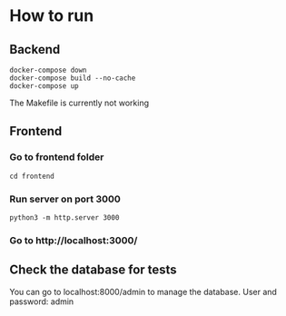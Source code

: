 # How to run

## Backend


```
docker-compose down
docker-compose build --no-cache
docker-compose up
```

The Makefile is currently not working


## Frontend

### Go to frontend folder

```
cd frontend
```

### Run server on port 3000

```
python3 -m http.server 3000
```

### Go to http://localhost:3000/


## Check the database for tests

You can go to localhost:8000/admin to manage the database.
User and password: admin
